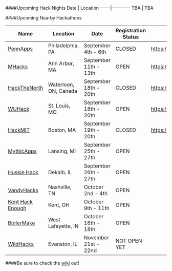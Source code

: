 ####Upcoming Hack Nights
Date | Location
-----|---------
TBA | TBA

####Upcoming Nearby Hackathons

Name | Location | Date | Registration Status | Facebook Event
----------|------|--------- | --- | ----
[PennApps](http://2015f.pennapps.com)  | Philadelphia, PA | September 4th - 6th | CLOSED | https://www.facebook.com/events/823773327738047/
[MHacks](http://www.mhacks.org) | Ann Arbor, MA | September 11th - 13th | OPEN | https://www.facebook.com/events/402613966590046/
[HackTheNorth](http://hackthenorth.com/) | Waterloon, ON, Canada | September 18th - 20th | CLOSED | https://www.facebook.com/events/615618585244775/
[WUHack](http://wuhack.com/) | St. Louis, MO | September 18th - 20th | OPEN | https://www.facebook.com/events/886676648069130/
[HackMIT](https://hackmit.org/) | Boston, MA | September 19th - 20th | CLOSED | https://www.facebook.com/events/116546222024063/
[MythicApps](https://mythicapps.io/) | Lansing, MI | September 25th - 27th | OPEN
[Huskie Hack](http://www.huskiehack.org/) | Dekalb, IL | September 26th - 27th | OPEN
[VandyHacks](http://www.vandyhacks.org/) | Nashville, TN | October 2nd - 4th | OPEN
[Kent Hack Enough](https://khe.io/) | Kent, OH | October 9th - 11th | OPEN
[BoilerMake](http://boilermake.org/) | West Lafayette, IN | October 16th - 18th | OPEN
[WildHacks](http://wildhacks.org/) | Evanston, IL | November 21st - 22nd | NOT OPEN YET

####Be sure to check the [wiki](https://github.com/IlliniHackers/start-here/wiki) out!
